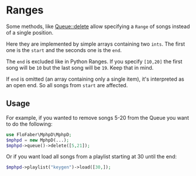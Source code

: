 # Ranges

Some methods, like [Queue::delete](../classes/Queue#delete) allow specifying a `Range` of songs instead of a single position.

Here they are implemented by simple arrays containing two `ints`.
The first one is the `start` and the seconds one is the `end`.

The `end` is excluded like in Python Ranges.
If you specify `[10,20]` the first song will be `10` but the last song will be `19`.
Keep that in mind.

If `end` is omitted (an array containing only a single item), it's interpreted as an open end.
So all songs from `start` are affected.

## Usage

For example, if you wanted to remove songs 5-20 from the Queue you want to do the following:
```php
use FloFaber\MphpD\MphpD;
$mphpd = new MphpD(...);
$mphpd->queue()->delete([5,21]);
```

Or if you want load all songs from a playlist starting at 30 until the end:
```php
$mphpd->playlist("keygen")->load([30,]);
```
